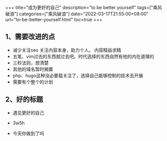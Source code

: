+++ 
title="成为更好的自己" 
description="to be better yourself" 
tags=["乘风破浪"]
categories=["乘风破浪"]
date="2022-03-17T21:55:00+08:00" 
url="to-be-better-yourself.html"
toc=true
+++

## 1、需要改进的点
+ 减少关注seo 关注内容本身，助力个人。 内容精益求精
+ 五笔、vim过去的东西就过去吧。时代选择的东西自然有他的内在道理的
+ 三秒法则，想清楚
+ 其他的域名暂时搁置
+ php、hugo这种没必要载关注了，选择自己能够控制的技术去开展
+ 需要有个整个的计划



## 2、好的标题

+ 遇见更好的自己

+ 3w5h

+ 今天你做到了吗

  